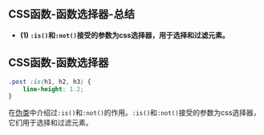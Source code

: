 ## CSS函数-函数选择器-总结

- **(1) `:is()`和`:not()`接受的参数为css选择器，用于选择和过滤元素。**

## CSS函数-函数选择器

```css
.post :is(h1, h2, h3) {
    line-height: 1.2;
}
```

在[伪类](http://pengfeixc.com/tutorial/css/pseudo-class)中介绍过`:is()`和`:not()`的作用。`:is()`和`:not()`接受的参数为css选择器，它们用于选择和过滤元素。
